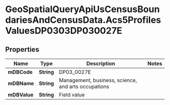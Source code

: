 # GeoSpatialQueryApiUsCensusBoundariesAndCensusData.Acs5ProfilesValuesDP0303DP030027E

## Properties

Name | Type | Description | Notes
------------ | ------------- | ------------- | -------------
**mDBCode** | **String** | DP03_0027E | 
**mDBName** | **String** | Management, business, science, and arts occupations | 
**mDBValue** | **String** | Field value | 


